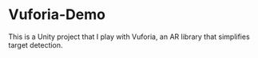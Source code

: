 # Vuforia-Demo
This is a Unity project that I play with Vuforia, an AR library that simplifies target detection.
